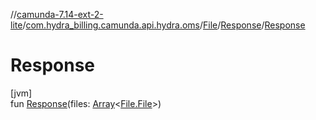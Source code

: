 //[camunda-7.14-ext-2-lite](../../../../index.md)/[com.hydra_billing.camunda.api.hydra.oms](../../index.md)/[File](../index.md)/[Response](index.md)/[Response](-response.md)

# Response

[jvm]\
fun [Response](-response.md)(files: [Array](https://kotlinlang.org/api/latest/jvm/stdlib/kotlin/-array/index.html)<[File.File](../-file/index.md)>)

